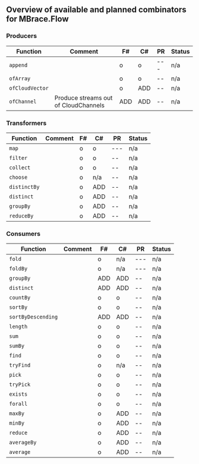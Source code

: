 ## Overview of available and planned combinators for MBrace.Flow

### Producers

Function | Comment | F# | C# | PR | Status
-------- | ------  |--- |--- |--- | ----
`append` |   | o | o | --- | n/a
`ofArray`|   | o | o | -- | n/a
`ofCloudVector`|   | o | ADD | -- | n/a
`ofChannel`| Produce streams out of CloudChannels | ADD | ADD | -- | n/a

### Transformers

Function | Comment | F# | C# | PR | Status
-------- | ------  |--- |--- |--- | ----
`map` |   | o | o | --- | n/a
`filter`|   | o | o | -- | n/a
`collect`|   | o | o | -- | n/a
`choose`|   | o | n/a | -- | n/a
`distinctBy` |   | o | ADD | -- | n/a
`distinct` |   | o | ADD | -- | n/a
`groupBy` |   | o | ADD | -- | n/a
`reduceBy` |   | o | ADD | -- | n/a


### Consumers

Function | Comment | F# | C# | PR | Status
-------- | ------  |--- |--- |--- | ----
`fold` |   | o | n/a | --- | n/a
`foldBy` |   | o | n/a | --- | n/a
`groupBy`|   | ADD | ADD | -- | n/a
`distinct`|   | ADD | ADD | -- | n/a
`countBy`|   | o | o | -- | n/a
`sortBy`|   | o | o | -- | n/a
`sortByDescending`|   | ADD | ADD | -- | n/a
`length`|   | o | o | -- | n/a
`sum`|   | o | o | -- | n/a
`sumBy`|   | o | o | -- | n/a
`find`|   | o | o | -- | n/a
`tryFind`|   | o | n/a | -- | n/a
`pick`|   | o | o | -- | n/a
`tryPick`|   | o | o | -- | n/a
`exists`|   | o | o | -- | n/a
`forall`|   | o | o | -- | n/a
`maxBy` |   | o | ADD | -- | n/a
`minBy` |   | o | ADD | -- | n/a
`reduce` |   | o | ADD | -- | n/a
`averageBy` |   | o | ADD | -- | n/a
`average` |   | o | ADD | -- | n/a

